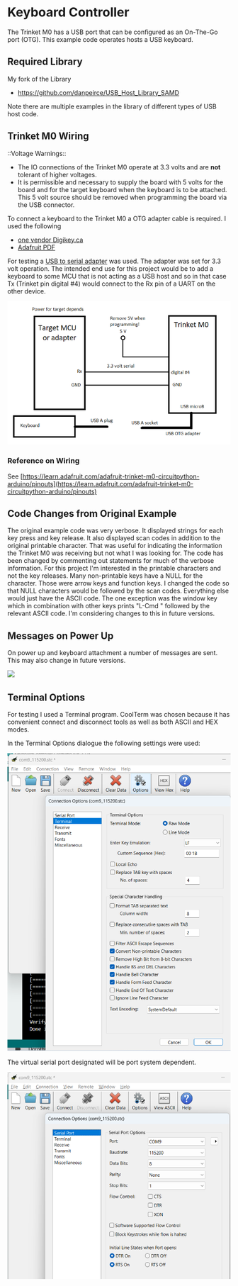 # Keyboard Controller

The Trinket M0 has a USB port that can be configured as an On-The-Go port (OTG). This example code
operates hosts a USB keyboard.

## Required Library

My fork of the Library

* https://github.com/danpeirce/USB_Host_Library_SAMD

Note there are multiple examples in the library of different types of USB host code.  

## Trinket M0 Wiring

::Voltage Warnings::

* The IO connections of the Trinket M0 operate at 3.3 volts and are __not__
  tolerant of higher voltages.
* It is permissible and necessary to supply the board with 5 volts for the board and for the target keyboard when the
  keyboard is to be attached. This 5 volt source should be removed when programming the board via the USB connector.
  
To connect a keyboard to the Trinket M0 a OTG adapter cable is required.   I used the following

* [one vendor Digikey.ca](https://www.digikey.ca/en/products/detail/adafruit-industries-llc/1099/5875794)
* [Adafruit PDF](https://media.digikey.com/pdf/Data%20Sheets/Adafruit%20PDFs/1099_Web.pdf)

For testing a [USB to serial adapter](https://www.solarbotics.com/product/39240/) was used. The adapter was set for 3.3 volt operation. The intended 
end use for this project would be to add a keyboard to some MCU that is not acting as a USB host and so in that case Tx (Trinket pin digital #4) 
would connect to the Rx pin of a UART on the other device.

![](img/wiringM0.png)   
  
### Reference on Wiring

See 
[https://learn.adafruit.com/adafruit-trinket-m0-circuitpython-arduino/pinouts](https://learn.adafruit.com/adafruit-trinket-m0-circuitpython-arduino/pinouts)

## Code Changes from Original Example 

The original example code was very verbose. It displayed strings for each key press and key release. It also displayed scan codes in addition to the 
original printable character. That was useful for indicating the information the Trinket M0 was receiving but not what I was looking for.
The code has been changed by commenting out statements for much of the verbose information. For this project I'm interested in the printable 
characters and not the key releases. Many non-printable keys have a NULL for the character. Those were arrow keys and function keys. I changed the code
so that NULL characters would be followed by the scan codes. Everything else would just have the ASCII code. The one exception was the window
key which in combination with other keys prints "L-Cmd " followed by the relevant ASCII code. I'm considering changes to this in future versions.

## Messages on Power Up

On power up and keyboard attachment a number of messages are sent. This may also change in future versions.

![](attach_keyboard.png)

## Terminal Options

For testing I used a Terminal program. CoolTerm was chosen because it has convenient connect and disconnect tools as well as both ASCII and HEX modes.

In the Terminal Options dialogue the following settings were used:

![](img/CoolTerm_term_op.png) 

The virtual serial port designated will be port system dependent.

![](img/CoolTerm_conn_op.png)
